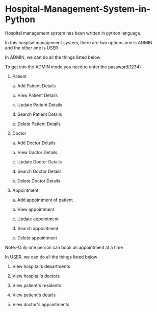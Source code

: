 # Hospital-Management-System-in-Python

Hospital management system has been written in python language.

In this hospital management system, there are two options one is ADMIN and the other one is USER 

In ADMIN, we can do all the things listed below

To get into the ADMIN mode you need to enter the password(1234)

1. Patient

   a. Add Patient Details
  
   b. View Patient Details 
  
   c. Update Patient Details
  
   d. Search Patient Details
  
   e. Delete Patient Details
  
2. Doctor
 
   a. Add Doctor Details
  
   b. View Doctor Details
  
   c. Update Doctor Details
  
   d. Search Doctor Details
   
   e. Delete Doctor Details
  
3. Appointment
  
   a. Add appointment of patient
  
   b. View appointment
  
   c. Update appointment
  
   d. Search appointment
  
   e. Delete appointment

Note:-Only one person can book an appointment at a time   


In USER, we can do all the things listed below

1. View hospital's departments

2. View hospital's doctors

3. View patient's residents

4. View patient's details

5. View doctor's appointments
